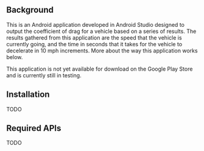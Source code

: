 ## Background
This is an Android application developed in Android Studio designed to output the coefficient of drag for a vehicle based on a series of results. The results gathered from this application are the speed that the vehicle is currently going, and the time in seconds that it takes for the vehicle to decelerate in 10 mph increments. More about the way this application works below.

This application is not yet available for download on the Google Play Store and is currently still in testing. 

## Installation
TODO

## Required APIs
TODO

##
